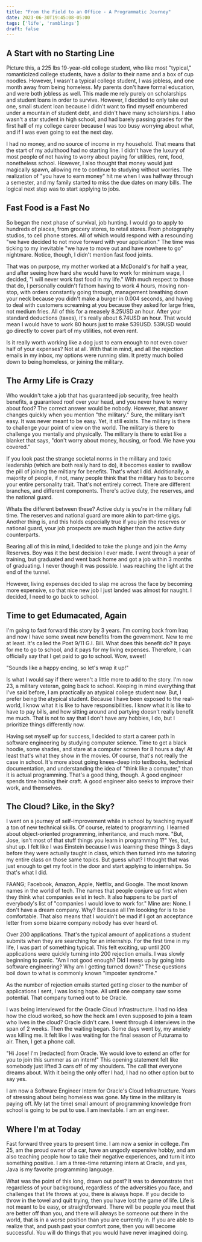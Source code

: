 ```yaml
---
title: "From the Field to an Office - A Programmatic Journey"
date: 2023-06-30T19:45:08-05:00
tags: ['life', 'ramblings']
draft: false 
---
```

## A Start with no Starting Line
Picture this, a 225 lbs 19-year-old college student, who like most "typical," romanticized college students, have a dollar to their name and a box of cup noodles. However, I wasn't a typical college student, I was jobless, and one month away from being homeless. My parents don't have formal education, and were both jobless as well. This made me rely purely on scholarships and student loans in order to survive. However, I decided to only take out one, small student loan because I didn't want to find myself encumbered under a mountain of student debt, and didn't have many scholarships. I also wasn't a star student in high school, and had barely passing grades for the first half of my college career because I was too busy worrying about what, and if I was even going to eat the next day.

I had no money, and no source of income in my household. That means that the start of my adulthood had no starting line. I didn't have the luxury of most people of not having to worry about paying for utilities, rent, food, nonetheless school. However, I also thought that money would just magically spawn, allowing me to continue to studying without worries. The realization of "you have to earn money" hit me when I was halfway through a semester, and my family started to miss the due dates on many bills. The logical next step was to start applying to jobs.

## Fast Food is a Fast No
So began the next phase of survival, job hunting. I would go to apply to hundreds of places, from grocery stores, to retail stores. From photography studios, to cell phone stores. All of which would respond with a resounding "we have decided to not move forward with your application." The time was ticking to my inevitable "we have to move out and have nowhere to go" nightmare. Notice, though, I didn't mention fast food joints. 

That was on purpose, my mother worked at a McDonald's for half a year, and after seeing how hard she would have to work for minimum wage, I decided, "I will never work fast food in my life." With much respect to those that do, I personally couldn't fathom having to work 4 hours, moving non-stop, with orders constantly going through, management breathing down your neck because you didn't make a burger in 0.004 seconds, and having to deal with customers screaming at you because they asked for large fries, not medium fries. All of this for a measely 8.25USD an hour. After your standard deductions (taxes), it's really about 6.74USD an hour. That would mean I would have to work 80 hours just to make 539USD. 539USD would go directly to cover part of my utilities, not even rent.

Is it really worth working like a dog just to earn enough to not even cover half of your expenses? Not at all. With that in mind, and all the rejection emails in my inbox, my options were running slim. It pretty much boiled down to being homeless, or joining the military.

## The Army Life is Crazy
Who wouldn't take a job that has guaranteed job security, free health benefits, a guaranteed roof over your head, and you never have to worry about food? The correct answer would be nobody. However, that answer changes quickly when you mention "the military." Sure, the military isn't easy. It was never meant to be easy. Yet, it still exists. The military is there to challenge your point of view on the world. The military is there to challenge you mentally and physically. The military is there to exist like a blanket that says, "don't worry about money, housing, or food. We have you covered."

If you look past the strange societal norms in the military and toxic leadership (which are both really hard to do), it becomes easier to swallow the pill of joining the miltiary for benefits. That's what I did. Additionally, a majority of people, if not, many people think that the military has to become your entire personality trait. That's not entirely correct. There are different branches, and different components. There's active duty, the reserves, and the national guard.

Whats the different between these? Active duty is you're in the military full time. The reserves and national guard are more akin to part-time gigs. Another thing is, and this holds especially true if you join the reserves or national guard, your job prospects are much higher than the active duty counterparts.

Bearing all of this in mind, I decided to take the plunge and join the Army Reserves. Boy was it the best decision I ever made. I went through a year of training, but graduated and went back home and got a job within 3 months of graduating. I never though it was possible. I was reaching the light at the end of the tunnel.

However, living expenses decided to slap me across the face by becoming more expensive, so that nice new job I just landed was almost for naught. I decided, I need to go back to school.

## Time to get Edumacated, Again
I'm going to fast forward this story by 3 years. I'm coming back from Iraq and now I have some sweat new benefits from the government. New to me at least. It's called the Post 9/11 G.I. Bill. What does this benefit do? It pays for me to go to school, and it pays for my living expenses. Therefore, I can officially say that I get paid to go to school. Wow, sweet!

"Sounds like a happy ending, so let's wrap it up!"

Is what I would say if there weren't a little more to add to the story. I'm now 23, a military veteran, going back to school. Keeping in mind everything that I've said before, I am practically an atypical college student now. But, I prefer being the atypical student. Because I have been exposed to the real-world, I know what it is like to have responsibilities. I know what it is like to have to pay bills, and how sitting around and partying doesn't really benefit me much. That is not to say that I don't have any hobbies, I do, but I prioritize things differently now.

Having set myself up for success, I decided to start a career path in software engineering by studying computer science. Time to get a black hoodie, some shades, and stare at a computer screen for 8 hours a day! At least that's what they show in the movies. Of course, that's not really the case in school. It's more about going knees-deep into textbooks, technical documentation, and understanding the idea of "think like a computer," than it is actual programming. That's a good thing, though. A good engineer spends time honing their craft. A good engineer also seeks to improve their work, and themselves.

## The Cloud? Like, in the Sky?
I went on a journey of self-improvement while in school by teaching myself a ton of new technical skills. Of course, related to programming. I learned about object-oriented programming, inheritance, and much more. "But, Jose, isn't most of that stuff things you learn in programming 1?" Yes, but, shut up. I felt like I was Einstein because I was learning these things 3 days before they were actually taught in class, which then turned into me tutoring my entire class on those same topics. But guess what? I thought that was just enough to get my foot in the door and start applying to internships. So that's what I did.

FAANG; Facebook, Amazon, Apple, Netflix, and Google. The most known names in the world of tech. The names that people conjure up first when they think what companies exist in tech. It also happens to be part of everybody's list of "companies I would love to work for." Mine are: None. I don't have a dream company. Why? Because all I'm loooking for is to be comfortable. That also means that I wouldn't be mad if I got an acceptance letter from some bizarre company nobody has ever heard of.

Over 200 applications. That's the typical amount of applications a student submits when they are searching for an internship. For the first time in my life, I was part of something typical. This felt exciting, up until 200 applications were quickly turning into 200 rejection emails. I was slowly beginning to panic. "Am I not good enough? Did I mess up by going into software engineering? Why am I getting turned down?" These questions boil down to what is commonly known "imposter syndrome."

As the number of rejection emails started getting closer to the number of applications I sent, I was losing hope. All until one company saw some potential. That company turned out to be Oracle.

I was being interviewed for the Oracle Cloud Infrastructure. I had no idea how the cloud worked, so how the heck am I even supposed to join a team who lives in the cloud? Oracle didn't care. I went through 4 interviews in the span of 2 weeks. Then the waiting began. Some days went by, my anxiety was killing me. It felt like I was waiting for the final season of Futurama to air. Then, I get a phone call.

"Hi Jose! I'm [redacted] from Oracle. We would love to extend an offer for you to join this summer as an intern!" This opening statement felt like somebody just lifted 3 cars off of my shoulders. The call that everyone dreams about. With it being the only offer I had, I had no other option but to say yes.

I am now a Software Engineer Intern for Oracle's Cloud Infrastructure. Years of stressing about being homeless was gone. My time in the military is paying off. My (at the time) small amount of programming knowledge from school is going to be put to use. I am inevitable. I am an engineer.

## Where I'm at Today
Fast forward three years to present time. I am now a senior in college. I'm 25, am the proud owner of a car, have an ungodly expensive hobby, and am also teaching people how to take their negative experiences, and turn it into something positive. I am a three-time returning intern at Oracle, and yes, Java is my favorite programming language.

What was the point of this long, drawn out post? It was to demonstrate that regardless of your background, regardless of the adversities you face, and challenges that life throws at you, there is always hope. If you decide to throw in the towel and quit trying, then you have lost the game of life. Life is not meant to be easy, or straightforward. There will be people you meet that are better off than you, and there will always be someone out there in the world, that is in a worse position than you are currently in. If you are able to realize that, and push past your comfort zone, then you will become successful. You will do things that you would have never imagined doing.

